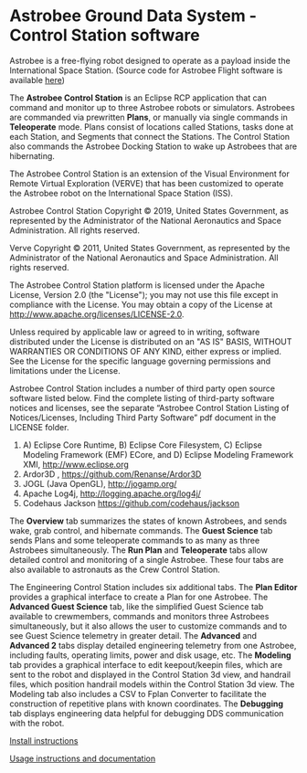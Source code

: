 # Astrobee Ground Data System - Control Station software
Astrobee is a free-flying robot designed to operate as a payload inside the International 
Space Station. (Source code for Astrobee Flight software is available
 [here](https://github.com/nasa/astrobee))

The **Astrobee Control Station** is an Eclipse RCP application that can command and monitor up to three 
Astrobee robots or simulators. Astrobees are commanded via prewritten 
 **Plans**, or manually via single commands in **Teleoperate** mode.  Plans consist 
 of locations called Stations, tasks done at each Station, and Segments that connect the Stations.
  The Control Station also commands the Astrobee Docking Station to wake up Astrobees that are hibernating.

The Astrobee Control Station is an extension of the Visual Environment for Remote Virtual Exploration (VERVE) that has been customized to operate the Astrobee robot on the International Space Station (ISS). 

Astrobee Control Station Copyright © 2019, United States Government, as represented by the Administrator of the National Aeronautics and Space Administration. All rights reserved.

Verve Copyright © 2011, United States Government, as represented by the Administrator of the National Aeronautics and Space Administration. All rights reserved.

The Astrobee Control Station platform is licensed under the Apache License, Version 2.0 (the 
"License"); you may not use this file except in compliance with the License. You may obtain a copy of the License at http://www.apache.org/licenses/LICENSE-2.0. 
 
Unless required by applicable law or agreed to in writing, software distributed under the License is distributed on an "AS IS" BASIS, WITHOUT WARRANTIES OR CONDITIONS OF ANY KIND, either express or implied. See the License for the specific language governing permissions and limitations under the License.

Astrobee Control Station includes a number of third party open source software listed below.  Find the complete listing of third-party software notices and licenses, see the separate “Astrobee Control Station Listing of Notices/Licenses, Including Third Party Software” pdf document in the LICENSE folder.
1.	A) Eclipse Core Runtime, B) Eclipse Core Filesystem, C) Eclipse Modeling Framework (EMF) ECore, and D) Eclipse Modeling Framework XMI, http://www.eclipse.org  
2.	Ardor3D , https://github.com/Renanse/Ardor3D  
3.	JOGL (Java OpenGL), http://jogamp.org/ 
4.	Apache Log4j, http://logging.apache.org/log4j/ 
5.	Codehaus Jackson https://github.com/codehaus/jackson  


The **Overview** tab summarizes the states of known Astrobees, and sends wake, grab control, and hibernate commands. The **Guest Science** tab sends Plans and some teleoperate commands to as many as three Astrobees simultaneously. The **Run Plan** and **Teleoperate** tabs allow detailed control and monitoring of a single Astrobee. These four tabs are also available to astronauts as the Crew Control Station.

The Engineering Control Station includes six additional tabs. The **Plan Editor** provides 
a graphical interface to create a Plan for one Astrobee. The **Advanced Guest Science** tab,
 like the simplified Guest Science tab available to crewmembers, commands and monitors three 
 Astrobees simultaneously, but it also allows the user to customize commands and to see Guest
  Science telemetry in greater detail. The **Advanced** and **Advanced 2** tabs display 
  detailed engineering telemetry from one Astrobee, including faults, operating limits, 
  power and disk usage, etc. The **Modeling** tab provides a graphical interface to edit 
  keepout/keepin files, which are sent to the robot and displayed in the Control Station 3d 
  view, and handrail files, which position handrail models within the Control Station 3d 
  view. The Modeling tab also includes a CSV to Fplan Converter to facilitate the construction 
  of repetitive plans with known coordinates. The **Debugging** tab displays engineering data 
  helpful for debugging DDS communication with the robot.

[Install instructions](docs/SETUP.md)

[Usage instructions and documentation](docs/USAGE.md)
